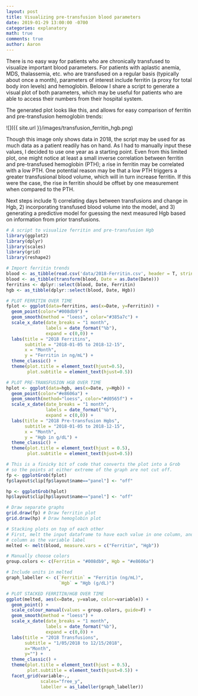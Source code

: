 ```yaml
---
layout: post
title: Visualizing pre-transfusion blood parameters
date: 2019-01-29 13:00:00 -0700
categories: explanatory
math: true
comments: true
author: Aaron
---
```


There is no easy way for patients who are chronically transfused to visualize important blood parameters. For patients with aplastic anemia, MDS, thalassemia, etc. who are transfused on a regular basis (typically about once a month), parameters of interest include ferritin (a proxy for total body iron levels) and hemoglobin. Beloow I share a script to generate a visual plot of both parameters, which may be useful for patients who are able to access their numbers from their hospital system.  

The generated plot looks like this, and allows for easy comparison of ferritin and pre-transfusion hemoglobin trends:  

![]({{ site.url }}/images/transfusion_ferritin_hgb.png)  

Though this image only shows data in 2018, the script may be used for as much data as a patient readily has on hand. As I had to manually input these values, I decided to use one year as a starting point. Even from this limited plot, one might notice at least a small inverse correlation between ferritin and pre-transfused hemoglobin (PTH); a rise in ferritin may be correlated with a low PTH. One potential reason may be that a low PTH triggers a greater transfusional blood volume, which will in turn increase ferritin. If this were the case, the rise in ferritin should be offset by one measurement when compared to the PTH.  

Next steps include 1) correlating days between transfusions and change in Hgb, 2) incorporating transfused blood volume into the model, and 3) generating a predictive model for guessing the next measured Hgb based on information from prior transfusions.  

~~~ R
# A script to visualize ferritin and pre-transfusion Hgb
library(ggplot2)
library(dplyr)
library(scales)
library(grid)
library(reshape2)

# Import ferritin trends
blood <- as_tibble(read.csv('data/2018-Ferritin.csv', header = T, stringsAsFactors = F))
blood <- as_tibble(transform(blood, Date = as.Date(Date)))
ferritins <- dplyr::select(blood, Date, Ferritin)
hgb <- as_tibble(dplyr::select(blood, Date, Hgb))

# PLOT FERRITIN OVER TIME
fplot <- ggplot(data=ferritins, aes(x=Date, y=Ferritin)) +
  geom_point(color="#008db9") +
  geom_smooth(method = "loess", color="#385a7c") + 
  scale_x_date(date_breaks = "1 month",
               labels = date_format("%b"),
               expand = c(0,0)) + 
  labs(title = "2018 Ferritins",
       subtitle = "2018-01-05 to 2018-12-15",
       x = "Month", 
       y = "Ferritin in ng/mL") +
  theme_classic() +
  theme(plot.title = element_text(hjust=0.5), 
        plot.subtitle = element_text(hjust=0.5))

# PLOT PRE-TRANSFUSION HGB OVER TIME
hplot <- ggplot(data=hgb, aes(x=Date, y=Hgb)) +
  geom_point(color="#e8606a") +
  geom_smooth(method="loess", color="#d0565f") +
  scale_x_date(date_breaks = "1 month",
               labels = date_format("%b"),
               expand = c(0,0)) +
  labs(title = "2018 Pre-transfusion Hgbs",
       subtitle = "2018-01-05 to 2018-12-15",
       x = "Month", 
       y = "Hgb in g/dL") +
  theme_classic() +
  theme(plot.title = element_text(hjust = 0.5),
        plot.subtitle = element_text(hjust=0.5))

# This is a finicky bit of code that converts the plot into a Grob 
# so the points at either extreme of the graph are not cut off.
fp <- ggplotGrob(fplot)
fp$layout$clip[fp$layout$name=="panel"] <- "off"

hp <- ggplotGrob(hplot)
hp$layout$clip[hp$layout$name=="panel"] <- "off"

# Draw separate graphs
grid.draw(fp) # Draw ferritin plot 
grid.draw(hp) # Draw hemoglobin plot

# Stacking plots on top of each other
# First, melt the input dataframe to have each value in one column, and the other
# column as the variable label
melted <- melt(blood, measure.vars = c("Ferritin", "Hgb"))

# Manually choose colors
group.colors <- c(Ferritin = "#008db9", Hgb = "#e8606a")

# Include units in melted
graph_labeller <- c(`Ferritin` = "Ferritin (ng/mL)",
                    `Hgb` = "Hgb (g/dL)")

# PLOT STACKED FERRITIN/HGB OVER TIME
ggplot(melted, aes(x=Date, y=value, color=variable)) + 
  geom_point() + 
  scale_colour_manual(values = group.colors, guide=F) + 
  geom_smooth(method = "loess") + 
  scale_x_date(date_breaks = "1 month",
               labels = date_format("%b"),
               expand = c(0,0)) +
  labs(title = "2018 Transfusions",
       subtitle = "1/05/2018 to 12/15/2018", 
       x="Month",
       y="") + 
  theme_classic() +
  theme(plot.title = element_text(hjust = 0.5),
        plot.subtitle = element_text(hjust=0.5)) +
  facet_grid(variable~., 
             scales="free_y",
             labeller = as_labeller(graph_labeller))
~~~